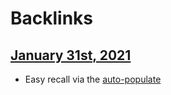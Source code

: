 
# Backlinks
## [January 31st, 2021](<January 31st, 2021.md>)
- Easy recall via the [auto-populate](<auto-populate.md>)

